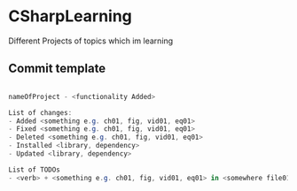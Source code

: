 # CSharpLearning
Different Projects of topics which im learning

## Commit template
``` cs

nameOfProject - <functionality Added>

List of changes:
- Added <something e.g. ch01, fig, vid01, eq01> 
- Fixed <something e.g. ch01, fig, vid01, eq01> 
- Deleted <something e.g. ch01, fig, vid01, eq01>
- Installed <library, dependency>
- Updated <library, dependency>

List of TODOs
- <verb> + <something e.g. ch01, fig, vid01, eq01> in <somewhere file01, sec1.2.3>
```
